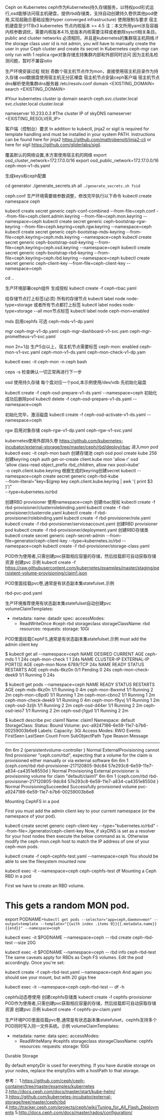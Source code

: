 Ceph on Kubernetes
ceph作为Kubernetes持久存储服务，以特权pod形式运行,osd能够访问宿主机硬盘，提供rbd存储类，支持自动创建持久卷供其他pod使用,实现超融合基础设施(Hyper converged infrastructure)
使用限制与要求
宿主机硬盘至少1TBx3
kubernetes 节点内核版本 >= 4.5
注：本文所用yaml涉及容器内核参数调优，需要内核版本4.15,低版本内核需要注释或者删除sysctl相关条目。
public and cluster networks 必须相同，并且是kubernetes的集群宿主机网络.If the storage class user id is not admin, you will have to manually create the user in your Ceph cluster and create its secret in Kubernetes
ceph-mgr can only run with 1 replica
rgw对象存储支持集群内部和外部同时访问
因为主机名检测问题，暂时不兼容istio

生产环境安装过程
规划
奇数个宿主机节点作为mon，直接使用宿主机目录作为持久存储
osd数据盘使用宿主机无分区裸盘
宿主机节点安装ceph客户端
宿主机节点dns解析使用集群dns服务器
/etc/resolv.conf
domain <EXISTING_DOMAIN>
search <EXISTING_DOMAIN>

#Your kubernetes cluster ip domain
search ceph.svc.cluster.local svc.cluster.local cluster.local

nameserver 10.233.0.3     #The cluster IP of skyDNS
nameserver <EXISTING_RESOLVER_IP>

客户端（控制台）要求
In addition to kubectl, jinja2 or sigil is required for template handling and must be installed in your system PATH. Instructions can be found here for jinja2 https://github.com/mattrobenolt/jinja2-cli or here for sigil https://github.com/gliderlabs/sigil.

覆盖默认的网络设置,本方案使用宿主机的网络
export osd_cluster_network=172.17.0.0/16
export osd_public_network=172.17.0.0/16
ceph-mon-v1-ds.yaml


生成keys和ceph配置

cd generator
./generate_secrets.sh all `./generate_secrets.sh fsid`

ceph.conf 生产环境需要做参数调整，修改完毕执行以下命令
kubectl create namespace ceph

kubectl create secret generic ceph-conf-combined --from-file=ceph.conf --from-file=ceph.client.admin.keyring --from-file=ceph.mon.keyring --namespace=ceph
kubectl create secret generic ceph-bootstrap-rgw-keyring --from-file=ceph.keyring=ceph.rgw.keyring --namespace=ceph
kubectl create secret generic ceph-bootstrap-mds-keyring --from-file=ceph.keyring=ceph.mds.keyring --namespace=ceph
kubectl create secret generic ceph-bootstrap-osd-keyring --from-file=ceph.keyring=ceph.osd.keyring --namespace=ceph
kubectl create secret generic ceph-bootstrap-rbd-keyring --from-file=ceph.keyring=ceph.rbd.keyring --namespace=ceph
kubectl create secret generic ceph-client-key --from-file=ceph-client-key --namespace=ceph

cd ..

生产环境部署ceph组件
生成授权
kubectl create -f ceph-rbac.yaml

给存储节点打上标签(必须)
所有的存储节点
kubectl label node <nodename> node-type=storage
或者所有节点都打上标签
kubectl label nodes node-type=storage --all
mon节点标签
kubectl label node <nodename> ceph-mon=enabled

mds 启用cephfs 可选
ceph-mds-v1-dp.yaml

mgr
ceph-mgr-v1-dp.yaml
ceph-mgr-dashboard-v1-svc.yam
ceph-mgr-prometheus-v1-svc.yaml

mon
2n+1台 生产5台以上，宿主机节点需要标签  ceph-mon: enabled
ceph-mon-v1-svc.yaml
ceph-mon-v1-ds.yaml
ceph-mon-check-v1-dp.yam

kubectl exec -it ceph-mon -n ceph bash

ceps -s 检查确认一切正常再进行下一步

osd 使用持久存储
每个盘对应一个pod,本示例使用/dev/vdb
先初始化磁盘

kubectl create -f ceph-osd-prepare-v1-ds.yaml --namespace=ceph
初始化成功后删除pod
kubectl delete -f ceph-osd-prepare-v1-ds.yaml --namespace=ceph

初始化完毕，激活磁盘
kubectl create -f ceph-osd-activate-v1-ds.yaml --namespace=ceph

rgw 启用对象存储
ceph-rgw-v1-dp.yaml
ceph-rgw-v1-svc.yaml

kubernetes使用外部持久卷
https://github.com/kubernetes-incubator/external-storage/tree/master/ceph/rbd/deploy/rbac
进入mon pod
kubectl exec -it ceph-mon bash
创建存储池
ceph osd pool create kube 256
创建keyring
ceph auth get-or-create client.kube mon 'allow r' osd \
  'allow class-read object_prefix rbd_children, allow rwx pool=kube' \
  -o ceph.client.kube.keyring
根据生成的keyring创建secret
kubectl --namespace=ceph create secret generic ceph-rbd-kube \
  --from-literal="key=$(grep key ceph.client.kube.keyring  | awk '{ print $3 }')" \
  --type=kubernetes.io/rbd

创建RBD provisioner 使用namespace=ceph
创建rbac授权
kubectl create -f rbd-provisioner/clusterrolebinding.yaml
kubectl create -f rbd-provisioner/clusterrole.yaml
kubectl create -f rbd-provisioner/rolebinding.yaml
kubectl create -f rbd-provisioner/role.yaml
kubectl create -f rbd-provisioner/serviceaccount.yaml
创建RBD provisioner pod
kubectl create -f rbd-provisioner/deployment.yaml
创建RBD存储类
kubectl create secret generic ceph-secret-admin --from-file=generator/ceph-client-key --type=kubernetes.io/rbd --namespace=ceph
kubectl create -f rbd-provisioner/storage-class.yaml

POD作为使用者,只需创建pvc获取相应容量的存储，然后挂载即可自动获取存储资源
创建pvc 示例
kubectl create -f https://raw.githubusercontent.com/kubernetes/examples/master/staging/persistent-volume-provisioning/claim1.json

POD里面挂载pvc卷,通常是有状态副本集statefulset.示例

rbd-pvc-pod.yaml

生产环境推荐使用有状态副本集statefulset自动创建pvc
  volumeClaimTemplates:
  - metadata:
      name: datadir
    spec:
      accessModes:
      - ReadWriteOnce
      #ceph rbd storageclass
      storageClassName: rbd
      resources:
        requests:
          storage: 10Gi

POD里面挂载CephFS,通常是有状态副本集statefulset.示例
must add the admin client key

$ kubectl get all --namespace=ceph
NAME                   DESIRED      CURRENT       AGE
ceph-mds               1            1             24s
ceph-mon-check         1            1             24s
NAME                   CLUSTER-IP   EXTERNAL-IP   PORT(S)    AGE
ceph-mon               None         <none>        6789/TCP   24s
NAME                   READY        STATUS        RESTARTS   AGE
ceph-mds-6kz0n         0/1          Pending       0          24s
ceph-mon-check-deek9   1/1          Running       0          24s

$ kubectl get pods --namespace=ceph
NAME                   READY     STATUS    RESTARTS   AGE
ceph-mds-6kz0n         1/1       Running   0          4m
ceph-mon-8wxmd         1/1       Running   2          2m
ceph-mon-c8pd0         1/1       Running   1          2m
ceph-mon-cbno2         1/1       Running   1          2m
ceph-mon-check-deek9   1/1       Running   0          4m
ceph-mon-f9yvj         1/1       Running   1          2m
ceph-osd-3zljh         1/1       Running   2          2m
ceph-osd-d44er         1/1       Running   2          2m
ceph-osd-ieio7         1/1       Running   2          2m
ceph-osd-j1gyd         1/1       Running   2          2m

$ kubectl describe pvc claim1
Name:           claim1
Namespace:      default
StorageClass:
Status:         Bound
Volume:         pvc-a9247186-6e59-11e7-b7b6-00259003b6e8
Labels:         <none>
Capacity:       3Gi
Access Modes:   RWO
Events:
  FirstSeen     LastSeen        Count   From                                                                                    SubObjectPath   Type            Reason                  Message
  ---------     --------        -----   ----                                                                                    -------------   --------        ------                  -------
  6m            6m              2       {persistentvolume-controller }                                                                 Normal           ExternalProvisioning    cannot find provisioner "ceph.com/rbd", expecting that a volume for the claim is provisioned either manually or via external software
  6m            6m              1       {ceph.com/rbd rbd-provisioner-217120805-9dc84 57e293c8-6e59-11e7-a834-ca4351e8550d }           Normal           Provisioning            External provisioner is provisioning volume for claim "default/claim1"
  6m            6m              1       {ceph.com/rbd rbd-provisioner-217120805-9dc84 57e293c8-6e59-11e7-a834-ca4351e8550d }           Normal           ProvisioningSucceeded   Successfully provisioned volume pvc-a9247186-6e59-11e7-b7b6-00259003b6e8

Mounting CephFS in a pod

First you must add the admin client key to your current namespace (or the namespace of your pod).

kubectl create secret generic ceph-client-key --type="kubernetes.io/rbd" --from-file=./generator/ceph-client-key
Now, if skyDNS is set as a resolver for your host nodes then execute the below command as is. Otherwise modify the ceph-mon.ceph host to match the IP address of one of your ceph-mon pods.

kubectl create -f ceph-cephfs-test.yaml --namespace=ceph
You should be able to see the filesystem mounted now

kubectl exec -it --namespace=ceph ceph-cephfs-test df
Mounting a Ceph RBD in a pod

First we have to create an RBD volume.

# This gets a random MON pod.
export PODNAME=`kubectl get pods --selector="app=ceph,daemon=mon" --output=template --template="{{with index .items 0}}{{.metadata.name}}{{end}}" --namespace=ceph`

kubectl exec -it $PODNAME --namespace=ceph -- rbd create ceph-rbd-test --size 20G

kubectl exec -it $PODNAME --namespace=ceph -- rbd info ceph-rbd-test
The same caveats apply for RBDs as Ceph FS volumes. Edit the pod accordingly. Once you're set:

kubectl create -f ceph-rbd-test.yaml --namespace=ceph
And again you should see your mount, but with 20 gigs free

kubectl exec -it --namespace=ceph ceph-rbd-test -- df -h

cephfs动态卷使用
创建cephfs存储类
kubectl create -f cephfs-provisioner
POD作为使用者,只需创建pvc获取相应容量的存储，然后挂载即可自动获取存储资源
创建pvc 示例
kubectl create -f cephfs-pv-claim.yaml

生产环境POD里面挂载pvc卷,通常是有状态副本集statefulset，cephfs支持多个POD同时写入同一文件系统。示例
  volumeClaimTemplates:
  - metadata:
      name: data
    spec:
      accessModes:
      - ReadWriteMany
      #cephfs storageclass
      storageClassName: cephfs
      resources:
        requests:
          storage: 10Gi

Durable Storage

By default emptyDir is used for everything. If you have durable storage on your nodes, replace the emptyDirs with a hostPath to that storage.

参考：
1.https://github.com/ceph/ceph-container/tree/master/examples/kubernetes
2.http://docs.ceph.com/docs/master/start/kube-helm/
3.https://github.com/kubernetes-incubator/external-storage/tree/master/ceph/rbd
4.http://tracker.ceph.com/projects/ceph/wiki/Tuning_for_All_Flash_Deployments
5.http://docs.ceph.com/docs/master/rados/configuration/
